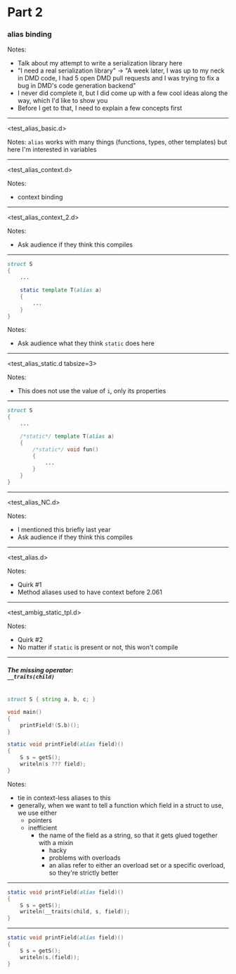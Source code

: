 # Part 2

### alias binding

Notes:
- Talk about my attempt to write a serialization library here
- "I need a real serialization library" -> "A week later, I was up to my neck in DMD code, I had 5 open DMD pull requests and I was trying to fix a bug in DMD's code generation backend"
- I never did complete it, but I did come up with a few cool ideas along the way, which I'd like to show you
- Before I get to that, I need to explain a few concepts first

---

<test_alias_basic.d>

Notes:
`alias` works with many things (functions, types, other templates) but here I'm interested in variables

---

<test_alias_context.d>

Notes:
- context binding

---

<!--
<test_alias_context_ro.d>

---
-->

<test_alias_context_2.d>

Notes:
- Ask audience if they think this compiles

---

```d
struct S
{
	...

	static template T(alias a)
	{
		...
	}
}
```

Notes:
- Ask audience what they think `static` does here

---

<test_alias_static.d tabsize=3>

Notes:
- This does not use the value of `i`, only its properties

---

```d
struct S
{
	...

	/*static*/ template T(alias a)
	{
		/*static*/ void fun()
		{
			...
		}
	}
}
```

---

<!--
<test_alias_static_2.d tabsize=3>

---
-->

<test_alias_NC.d>

Notes:
- I mentioned this briefly last year
- Ask audience if they think this compiles

---

<test_alias.d>

Notes:
- Quirk #1
- Method aliases used to have context before 2.061

---

<test_ambig_static_tpl.d>

Notes:
- Quirk #2
- No matter if `static` is present or not, this won't compile

---

##### The missing operator:<br>`__traits(child)`

```d

struct S { string a, b, c; }

void main()
{
	printField!(S.b)();
}

static void printField(alias field)()
{
	S s = getS();
	writeln(s ??? field);
}
```

Notes:
- tie in context-less aliases to this
- generally, when we want to tell a function which field in a struct to use, we use either
    - pointers
    - inefficient
        - the name of the field as a string, so that it gets glued together with a mixin
          - hacky
          - problems with overloads
          - an alias refer to either an overload set or a specific overload, so they're strictly better

---

```d
static void printField(alias field)()
{
	S s = getS();
	writeln(__traits(child, s, field));
}
```

---

```d
static void printField(alias field)()
{
	S s = getS();
	writeln(s.(field));
}
```
